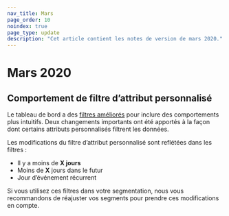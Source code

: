 ```yaml
---
nav_title: Mars
page_order: 10
noindex: true
page_type: update
description: "Cet article contient les notes de version de mars 2020."
---
```

# Mars 2020

## Comportement de filtre d’attribut personnalisé

Le tableau de bord a des [filtres améliorés]({{site.baseurl}}/user_guide/data_and_analytics/custom_data/custom_attributes/#dates) pour inclure des comportements plus intuitifs.
Deux changements importants ont été apportés à la façon dont certains attributs personnalisés filtrent les données. 

Les modifications du filtre d’attribut personnalisé sont reflétées dans les filtres : 
- Il y a moins de **X jours**
- Moins de **X** jours dans le futur
- Jour d’événement récurrent<br>


Si vous utilisez ces filtres dans votre segmentation, nous vous recommandons de réajuster vos segments pour prendre ces modifications en compte.